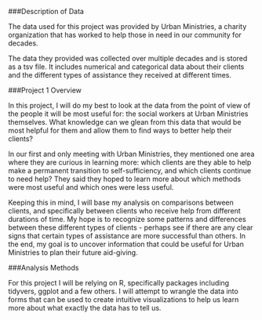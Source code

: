 ###Description of Data

The data used for this project was provided by Urban Ministries, a charity organization that has worked to help those in need in our community for decades.  

The data they provided was collected over multiple decades and is stored as a tsv file. It includes numerical and categorical data about their clients and the different types of assistance they received at different times.

###Project 1 Overview

In this project, I will do my best to look at the data from the point of view of the people it will be most useful for: the social workers at Urban Ministries themselves. What knowledge can we glean from this data that would be most helpful for them and allow them to find ways to better help their clients?

In our first and only meeting with Urban Ministries, they mentioned one area where they are curious in learning more: which clients are they able to help make a permanent transition to self-sufficiency, and which clients continue to need help? They said they hoped to learn more about which methods were most useful and which ones were less useful.

Keeping this in mind, I will base my analysis on comparisons between clients, and specifically between clients who receive help from different durations of time. My hope is to recognize some patterns and differences between these different types of clients - perhaps see if there are any clear signs that certain types of assistance are more successful than others. In the end, my goal is to uncover information that could be useful for Urban Ministries to plan their future aid-giving.

###Analysis Methods

For this project I will be relying on R, specifically packages including tidyvers, ggplot and a few others. I will attempt to wrangle the data into forms that can be used to create intuitive visualizations to help us learn more about what exactly the data has to tell us.
